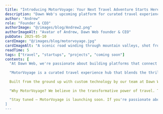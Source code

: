 ```yaml
---
title: "Introducing MotorVoyage: Your Next Travel Adventure Starts Here"
description: "Dawn Web's upcoming platform for curated travel experiences around the globe"
author: "Andrew"
role: "Founder & CEO"
authorImage: "@/images/blog/Andrew2.png"
authorImageAlt: "Avatar of Andrew, Dawn Web founder & CEO"
pubDate: 2025-05-10
cardImage: "@/images/blog/motorvoyage.jpg"
cardImageAlt: "A scenic road winding through mountain valleys, shot from above"
readTime: 5
tags: ["travel", "startups", "projects", "coming soon"]
contents: [
  "At Dawn Web, we're passionate about building platforms that connect people to possibility. That’s why we’re excited to introduce our newest upcoming project: MotorVoyage — a travel platform designed for those who seek more than just destinations — they seek the journey itself.",
  
  "MotorVoyage is a curated travel experience hub that blends the thrill of discovery with local insight. From self-guided road trips across iconic landscapes to exclusive access to hidden gems, MotorVoyage will empower travelers to take control of their adventures — and love every mile of the way.",
  
  Built from the ground up with custom technology by our team at Dawn Web, MotorVoyage combines stunning design, intuitive usability, and powerful backend functionality. Travelers will be able to search, plan, and book travel experiences seamlessly — all within a platform tailored for mobile and desktop alike.",
  
  "Why MotorVoyage? We believe in the transformative power of travel. This platform is our way of making exploration more accessible, more personalized, and more sustainable. Whether you’re chasing sunsets on coastal highways or exploring mountain passes, MotorVoyage will help you do it better.",
  
  "Stay tuned — MotorVoyage is launching soon. If you're passionate about travel, storytelling, and building community through experience, this is one journey you’ll want to be part of.",
]
---
```


